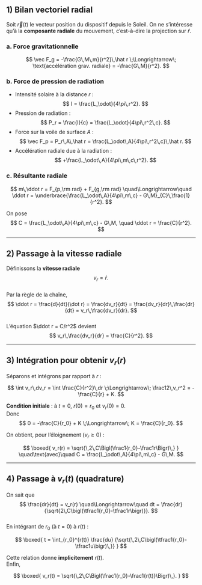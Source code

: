 ## 1) Bilan vectoriel radial

Soit $\vec r(t)$ le vecteur position du dispositif depuis le Soleil. On ne s’intéresse qu’à la **composante radiale** du mouvement, c’est-à-dire la projection sur $\hat r$.

### a. Force gravitationnelle  
$$
\vec F_g
= -\frac{G\,M\,m}{r^2}\,\hat r
\;\Longrightarrow\;
\text{accélération grav. radiale} 
= -\frac{G\,M}{r^2}.
$$

### b. Force de pression de radiation  
- Intensité solaire à la distance $r$ :  
  $$
  I = \frac{L_\odot}{4\pi\,r^2}.
  $$
- Pression de radiation :  
  $$
  P_r = \frac{I}{c} = \frac{L_\odot}{4\pi\,r^2\,c}.
  $$
- Force sur la voile de surface $A$ :  
  $$
  \vec F_p
  = P_r\,A\,\hat r
  = \frac{L_\odot\,A}{4\pi\,r^2\,c}\,\hat r.
  $$
- Accélération radiale due à la radiation :  
  $$
  +\frac{L_\odot\,A}{4\pi\,m\,c\,r^2}.
  $$

### c. Résultante radiale  
$$
m\,\ddot r
= F_{p,\rm rad} + F_{g,\rm rad}
\quad\Longrightarrow\quad
\ddot r
= \underbrace{\frac{L_\odot\,A}{4\pi\,m\,c} - G\,M}_{C}\,\frac{1}{r^2}.
$$

On pose  
$$
C = \frac{L_\odot\,A}{4\pi\,m\,c} - G\,M,
\quad
\ddot r = \frac{C}{r^2}.
$$

---

## 2) Passage à la vitesse radiale

Définissons la **vitesse radiale**  
$$
v_r = \dot r.
$$  
Par la règle de la chaîne,  
$$
\ddot r
= \frac{d}{dt}(\dot r)
= \frac{dv_r}{dt}
= \frac{dv_r}{dr}\,\frac{dr}{dt}
= v_r\,\frac{dv_r}{dr}.
$$  
L’équation $\ddot r = C/r^2$ devient  
$$
v_r\,\frac{dv_r}{dr}
= \frac{C}{r^2}.
$$

---

## 3) Intégration pour obtenir $v_r(r)$

Séparons et intégrons par rapport à $r$ :

$$
\int v_r\,dv_r
= \int \frac{C}{r^2}\,dr
\;\Longrightarrow\;
\frac12\,v_r^2 = -\frac{C}{r} + K.
$$

**Condition initiale** : à $t=0$, $r(0)=r_0$ et $v_r(0)=0$.  
Donc  
$$
0 = -\frac{C}{r_0} + K
\;\Longrightarrow\;
K = \frac{C}{r_0}.
$$  

On obtient, pour l’éloignement ($v_r\ge0$) :

$$
\boxed{
v_r(r)
= \sqrt{\,2\,C\Bigl(\frac1{r_0}-\frac1r\Bigr)\,}
}
\quad\text{avec}\quad
C = \frac{L_\odot\,A}{4\pi\,m\,c} - G\,M.
$$

---

## 4) Passage à $v_r(t)$ (quadrature)

On sait que  
$$
\frac{dr}{dt} = v_r(r)
\quad\Longrightarrow\quad
dt = \frac{dr}{\sqrt{2\,C\bigl(\tfrac1{r_0}-\tfrac1r\bigr)}}.
$$  
En intégrant de $r_0$ (à $t=0$) à $r(t)$ :

$$
\boxed{
t
= \int_{r_0}^{r(t)}
  \frac{du}
       {\sqrt{\,2\,C\bigl(\tfrac1{r_0}-\tfrac1u\bigr)\,}}
}
$$  

Cette relation donne **implicitement** $r(t)$.  
Enfin,

$$
\boxed{
v_r(t)
= \sqrt{\,2\,C\Bigl(\frac1{r_0}-\frac1{r(t)}\Bigr)\,}.
}
$$
